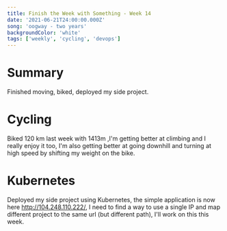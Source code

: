 ```yaml
---
title: Finish the Week with Something - Week 14
date: '2021-06-21T24:00:00.000Z'
song: 'oogway - two years'
backgroundColor: 'white'
tags: ['weekly', 'cycling', 'devops']
---
```


# Summary

Finished moving, biked, deployed my side project.

# Cycling

Biked 120 km last week with 1413m ,I'm getting better at climbing and I really enjoy it too, I'm also getting better at going downhill and turning
at high speed by shifting my weight on the bike.

# Kubernetes

Deployed my side project using Kubernetes, the simple application is now here http://104.248.110.222/, I need to find a way to use a single IP and map different project to the same url (but different path), I'll work on this this week.
